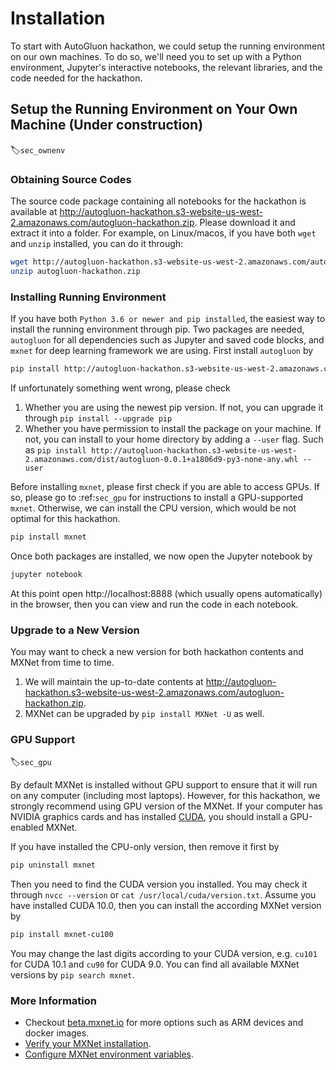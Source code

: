 # Installation

To start with AutoGluon hackathon, we could setup the running environment on our own machines. To do so, we'll need you to set up with a Python environment, Jupyter's interactive notebooks, the relevant libraries, and the code needed for the hackathon.

## Setup the Running Environment on Your Own Machine (Under construction)
:label:`sec_ownenv`

### Obtaining Source Codes

The source code package containing all notebooks for the hackathon is available at http://autogluon-hackathon.s3-website-us-west-2.amazonaws.com/autogluon-hackathon.zip. Please download it and extract it into a folder. For example, on Linux/macos, if you have both `wget` and `unzip` installed, you can do it through:  

```bash
wget http://autogluon-hackathon.s3-website-us-west-2.amazonaws.com/autogluon-hackathon.zip
unzip autogluon-hackathon.zip
```

### Installing Running Environment

If you have both `Python 3.6 or newer and pip installed`, the easiest way to install the running environment through pip. Two packages are needed, `autogluon` for all dependencies such as Jupyter and saved code blocks, and `mxnet` for deep learning framework we are using. First install `autogluon` by

```bash
pip install http://autogluon-hackathon.s3-website-us-west-2.amazonaws.com/dist/autogluon-0.0.1+a1806d9-py3-none-any.whl
```

If unfortunately something went wrong, please check

1. Whether you are using the newest pip version. If not, you can upgrade it through `pip install --upgrade pip`
2. Whether you have permission to install the package on your machine. If not, you can install to your home directory by adding a `--user` flag. Such as `pip install http://autogluon-hackathon.s3-website-us-west-2.amazonaws.com/dist/autogluon-0.0.1+a1806d9-py3-none-any.whl --user`

Before installing `mxnet`, please first check if you are able to access GPUs. If so, please go to :ref:`sec_gpu` for instructions to install a GPU-supported `mxnet`. Otherwise, we can install the CPU version, which would be not optimal for this hackathon.  

```bash
pip install mxnet
```

Once both packages are installed, we now open the Jupyter notebook by

```bash
jupyter notebook
```

At this point open http://localhost:8888 (which usually opens automatically) in the browser, then you can view and run the code in each notebook.

### Upgrade to a New Version

You may want to check a new version for both hackathon contents and MXNet from time to time. 

1. We will maintain the up-to-date contents at http://autogluon-hackathon.s3-website-us-west-2.amazonaws.com/autogluon-hackathon.zip. 
2. MXNet can be upgraded by `pip install MXNet -U` as well. 

### GPU Support

:label:`sec_gpu`

By default MXNet is installed without GPU support to ensure that it will run on any computer (including most laptops). However, for this hackathon, we strongly recommend using GPU version of the MXNet. If your computer has NVIDIA graphics cards and has installed [CUDA](https://developer.nvidia.com/cuda-downloads), you should install a GPU-enabled MXNet. 

If you have installed the CPU-only version, then remove it first by

```bash
pip uninstall mxnet
```

Then you need to find the CUDA version you installed. You may check it through `nvcc --version` or `cat /usr/local/cuda/version.txt`. Assume you have installed CUDA 10.0, then you can install the according MXNet version by 

```bash
pip install mxnet-cu100
```

You may change the last digits according to your CUDA version, e.g. `cu101` for CUDA 10.1 and `cu90` for CUDA 9.0. You can find all available MXNet versions by `pip search mxnet`. 

### More Information

- Checkout [beta.mxnet.io](http://beta.mxnet.io/install/index.html) for more options such as ARM devices and docker images.
- [Verify your MXNet installation](https://beta.mxnet.io/install/validate-mxnet.html).
- [Configure MXNet environment variables](https://mxnet.incubator.apache.org/versions/master/faq/env_var.html).
